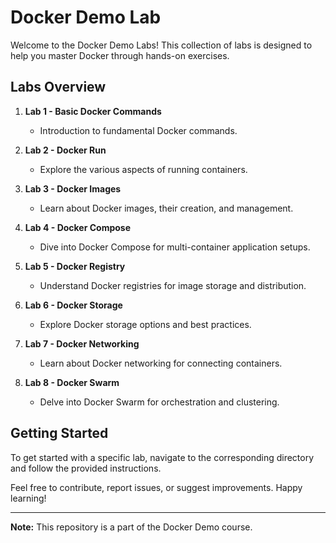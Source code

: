 # Docker Demo Lab

Welcome to the Docker Demo Labs! This collection of labs is designed to help you master Docker through hands-on exercises.

## Labs Overview

1. **Lab 1 - Basic Docker Commands**
   - Introduction to fundamental Docker commands.

2. **Lab 2 - Docker Run**
   - Explore the various aspects of running containers.

3. **Lab 3 - Docker Images**
   - Learn about Docker images, their creation, and management.

4. **Lab 4 - Docker Compose**
   - Dive into Docker Compose for multi-container application setups.

5. **Lab 5 - Docker Registry**
   - Understand Docker registries for image storage and distribution.

6. **Lab 6 - Docker Storage**
   - Explore Docker storage options and best practices.

7. **Lab 7 - Docker Networking**
   - Learn about Docker networking for connecting containers.

8. **Lab 8 - Docker Swarm**
   - Delve into Docker Swarm for orchestration and clustering.

## Getting Started

To get started with a specific lab, navigate to the corresponding directory and follow the provided instructions.

Feel free to contribute, report issues, or suggest improvements. Happy learning!

---

**Note:** This repository is a part of the Docker Demo course.


